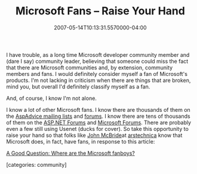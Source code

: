 ﻿---
title: Microsoft Fans – Raise Your Hand
date: "2007-05-14T10:13:31.5570000-04:00"
description: I have trouble, as a long time Microsoft developer community member
featuredImage: img/microsoft-fans-–-raise-your-hand-featured.png
---

I have trouble, as a long time Microsoft developer community member and (dare I say) community leader, believing that someone could miss the fact that there are Microsoft communities and, by extension, community members and fans. I would definitely consider myself a fan of Microsoft's products. I'm not lacking in criticism when there are things that are broken, mind you, but overall I'd definitely classify myself as a fan.

And, of course, I know I'm not alone.

I know a lot of other Microsoft fans. I know there are thousands of them on the [AspAdvice mailing lists](http://aspadvice.com/lists) and [forums](http://aspadvice.com/forums). I know there are tens of thousands of them on the [ASP.NET Forums](http://forums.asp.net/) and [Microsoft Forums](http://forums.microsoft.com/). There are probably even a few still using Usenet (ducks for cover). So take this opportunity to raise your hand so that folks like [John McBride](http://arstechnica.com/authors.ars/johnmcbride)at [arstechnica](http://arstechnica.com/index.ars) know that Microsoft does, in fact, have fans, in response to this article:

[A Good Question: Where are the Microsoft fanboys?](http://arstechnica.com/journals/microsoft.ars/2007/05/14/good-question-where-are-the-ms-fanboys)

\[categories: community]


